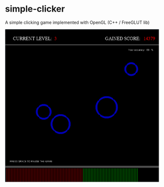 # simple-clicker
A simple clicking game implemented with OpenGL (C++ / FreeGLUT lib)

![Alt text](/Simple-clicker.png?raw=true "A screenshot of the game")
